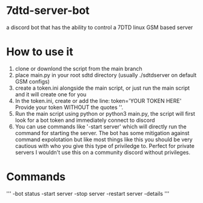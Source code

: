 # 7dtd-server-bot

a discord bot that has the ability to control a 7DTD linux GSM based server

# How to use it
1. clone or downlond the script from the main branch
2. place main.py in your root sdtd directory (usually ./sdtdserver on default GSM configs)
3. create a token.ini alongside the main script, or just run the main script and it will create one for you
4. In the token.ini, create or add the line:
   token='YOUR TOKEN HERE'
Provide your token WITHOUT the quotes ''.
5. Run the main script using python or python3 main.py, the script will first look for a bot token and immediately connect to discord
6. You can use commands like '-start server' which will directly run the command for starting the server. The bot has some mitigation against command expolotation but like most things like this you should be very cautious with who you give this type of priviledge to. Perfect for private servers I wouldn't use this on a community discord without privileges.

# Commands
'''
-bot status
-start server
-stop server
-restart server
-details
'''
